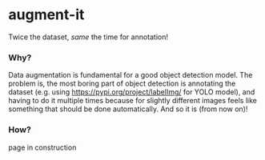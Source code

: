 # augment-it

Twice the dataset, _same_ the time for annotation!

### Why?

Data augmentation is fundamental for a good object detection model. The problem is, the most boring part of object detection is annotating the dataset 
(e.g. using https://pypi.org/project/labelImg/ for YOLO model), and having to do it multiple times because for slightly different images feels like
something that should be done automatically. And so it is (from now on)!

### How?

page in construction
